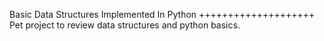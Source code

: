 Basic Data Structures Implemented In Python
++++++++++++++++++++
Pet project to review data structures and python basics.
